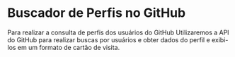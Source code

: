 # Buscador de Perfis no GitHub



Para realizar a consulta de perfis dos usuários do GitHub 
Utilizaremos a API do GitHub para realizar buscas por usuários e obter dados do perfil e exibi-los em um formato de cartão de visita.
